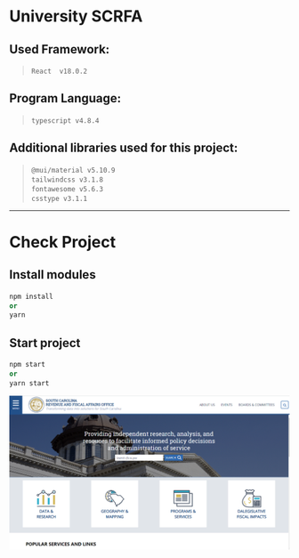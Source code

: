 # University SCRFA

## Used Framework:
> `React  v18.0.2`

## Program Language:
> `typescript v4.8.4`

## Additional libraries used for this project:
> `@mui/material v5.10.9`\
> `tailwindcss v3.1.8`\
> `fontawesome v5.6.3`\
> `csstype v3.1.1`

***

# Check Project

## Install modules
```ruby 
npm install
or
yarn
```
## Start project
```ruby
npm start
or 
yarn start
```
<picture>
  <img alt="Shows an illustrated sun in light mode and a moon with stars in dark mode." src="Startscreen.png">
</picture>
